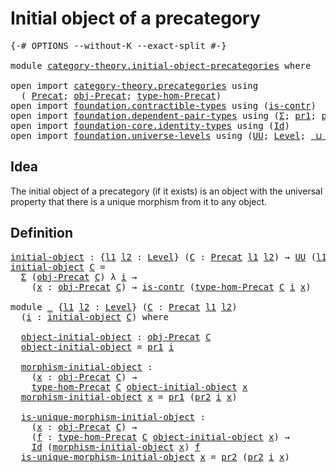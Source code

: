# Initial object of a precategory

<pre class="Agda"><a id="44" class="Symbol">{-#</a> <a id="48" class="Keyword">OPTIONS</a> <a id="56" class="Pragma">--without-K</a> <a id="68" class="Pragma">--exact-split</a> <a id="82" class="Symbol">#-}</a>

<a id="87" class="Keyword">module</a> <a id="94" href="category-theory.initial-object-precategories.html" class="Module">category-theory.initial-object-precategories</a> <a id="139" class="Keyword">where</a>

<a id="146" class="Keyword">open</a> <a id="151" class="Keyword">import</a> <a id="158" href="category-theory.precategories.html" class="Module">category-theory.precategories</a> <a id="188" class="Keyword">using</a>
  <a id="196" class="Symbol">(</a> <a id="198" href="category-theory.precategories.html#2242" class="Function">Precat</a><a id="204" class="Symbol">;</a> <a id="206" href="category-theory.precategories.html#2555" class="Function">obj-Precat</a><a id="216" class="Symbol">;</a> <a id="218" href="category-theory.precategories.html#2674" class="Function">type-hom-Precat</a><a id="233" class="Symbol">)</a>
<a id="235" class="Keyword">open</a> <a id="240" class="Keyword">import</a> <a id="247" href="foundation.contractible-types.html" class="Module">foundation.contractible-types</a> <a id="277" class="Keyword">using</a> <a id="283" class="Symbol">(</a><a id="284" href="foundation-core.contractible-types.html#925" class="Function">is-contr</a><a id="292" class="Symbol">)</a>
<a id="294" class="Keyword">open</a> <a id="299" class="Keyword">import</a> <a id="306" href="foundation.dependent-pair-types.html" class="Module">foundation.dependent-pair-types</a> <a id="338" class="Keyword">using</a> <a id="344" class="Symbol">(</a><a id="345" href="foundation-core.dependent-pair-types.html#502" class="Record">Σ</a><a id="346" class="Symbol">;</a> <a id="348" href="foundation-core.dependent-pair-types.html#592" class="Field">pr1</a><a id="351" class="Symbol">;</a> <a id="353" href="foundation-core.dependent-pair-types.html#604" class="Field">pr2</a><a id="356" class="Symbol">)</a>
<a id="358" class="Keyword">open</a> <a id="363" class="Keyword">import</a> <a id="370" href="foundation-core.identity-types.html" class="Module">foundation-core.identity-types</a> <a id="401" class="Keyword">using</a> <a id="407" class="Symbol">(</a><a id="408" href="foundation-core.identity-types.html#641" class="Datatype">Id</a><a id="410" class="Symbol">)</a>
<a id="412" class="Keyword">open</a> <a id="417" class="Keyword">import</a> <a id="424" href="foundation.universe-levels.html" class="Module">foundation.universe-levels</a> <a id="451" class="Keyword">using</a> <a id="457" class="Symbol">(</a><a id="458" href="foundation-core.universe-levels.html#222" class="Primitive">UU</a><a id="460" class="Symbol">;</a> <a id="462" href="Agda.Primitive.html#597" class="Postulate">Level</a><a id="467" class="Symbol">;</a> <a id="469" href="Agda.Primitive.html#810" class="Primitive Operator">_⊔_</a><a id="472" class="Symbol">)</a>
</pre>
## Idea

The initial object of a precategory (if it exists) is an object with the universal property that there is a unique morphism from it to any object.

## Definition

<pre class="Agda"><a id="initial-object"></a><a id="659" href="category-theory.initial-object-precategories.html#659" class="Function">initial-object</a> <a id="674" class="Symbol">:</a> <a id="676" class="Symbol">{</a><a id="677" href="category-theory.initial-object-precategories.html#677" class="Bound">l1</a> <a id="680" href="category-theory.initial-object-precategories.html#680" class="Bound">l2</a> <a id="683" class="Symbol">:</a> <a id="685" href="Agda.Primitive.html#597" class="Postulate">Level</a><a id="690" class="Symbol">}</a> <a id="692" class="Symbol">(</a><a id="693" href="category-theory.initial-object-precategories.html#693" class="Bound">C</a> <a id="695" class="Symbol">:</a> <a id="697" href="category-theory.precategories.html#2242" class="Function">Precat</a> <a id="704" href="category-theory.initial-object-precategories.html#677" class="Bound">l1</a> <a id="707" href="category-theory.initial-object-precategories.html#680" class="Bound">l2</a><a id="709" class="Symbol">)</a> <a id="711" class="Symbol">→</a> <a id="713" href="foundation-core.universe-levels.html#222" class="Primitive">UU</a> <a id="716" class="Symbol">(</a><a id="717" href="category-theory.initial-object-precategories.html#677" class="Bound">l1</a> <a id="720" href="Agda.Primitive.html#810" class="Primitive Operator">⊔</a> <a id="722" href="category-theory.initial-object-precategories.html#680" class="Bound">l2</a><a id="724" class="Symbol">)</a>
<a id="726" href="category-theory.initial-object-precategories.html#659" class="Function">initial-object</a> <a id="741" href="category-theory.initial-object-precategories.html#741" class="Bound">C</a> <a id="743" class="Symbol">=</a>
  <a id="747" href="foundation-core.dependent-pair-types.html#502" class="Record">Σ</a> <a id="749" class="Symbol">(</a><a id="750" href="category-theory.precategories.html#2555" class="Function">obj-Precat</a> <a id="761" href="category-theory.initial-object-precategories.html#741" class="Bound">C</a><a id="762" class="Symbol">)</a> <a id="764" class="Symbol">λ</a> <a id="766" href="category-theory.initial-object-precategories.html#766" class="Bound">i</a> <a id="768" class="Symbol">→</a>
    <a id="774" class="Symbol">(</a><a id="775" href="category-theory.initial-object-precategories.html#775" class="Bound">x</a> <a id="777" class="Symbol">:</a> <a id="779" href="category-theory.precategories.html#2555" class="Function">obj-Precat</a> <a id="790" href="category-theory.initial-object-precategories.html#741" class="Bound">C</a><a id="791" class="Symbol">)</a> <a id="793" class="Symbol">→</a> <a id="795" href="foundation-core.contractible-types.html#925" class="Function">is-contr</a> <a id="804" class="Symbol">(</a><a id="805" href="category-theory.precategories.html#2674" class="Function">type-hom-Precat</a> <a id="821" href="category-theory.initial-object-precategories.html#741" class="Bound">C</a> <a id="823" href="category-theory.initial-object-precategories.html#766" class="Bound">i</a> <a id="825" href="category-theory.initial-object-precategories.html#775" class="Bound">x</a><a id="826" class="Symbol">)</a>

<a id="829" class="Keyword">module</a> <a id="836" href="category-theory.initial-object-precategories.html#836" class="Module">_</a> <a id="838" class="Symbol">{</a><a id="839" href="category-theory.initial-object-precategories.html#839" class="Bound">l1</a> <a id="842" href="category-theory.initial-object-precategories.html#842" class="Bound">l2</a> <a id="845" class="Symbol">:</a> <a id="847" href="Agda.Primitive.html#597" class="Postulate">Level</a><a id="852" class="Symbol">}</a> <a id="854" class="Symbol">(</a><a id="855" href="category-theory.initial-object-precategories.html#855" class="Bound">C</a> <a id="857" class="Symbol">:</a> <a id="859" href="category-theory.precategories.html#2242" class="Function">Precat</a> <a id="866" href="category-theory.initial-object-precategories.html#839" class="Bound">l1</a> <a id="869" href="category-theory.initial-object-precategories.html#842" class="Bound">l2</a><a id="871" class="Symbol">)</a>
  <a id="875" class="Symbol">(</a><a id="876" href="category-theory.initial-object-precategories.html#876" class="Bound">i</a> <a id="878" class="Symbol">:</a> <a id="880" href="category-theory.initial-object-precategories.html#659" class="Function">initial-object</a> <a id="895" href="category-theory.initial-object-precategories.html#855" class="Bound">C</a><a id="896" class="Symbol">)</a> <a id="898" class="Keyword">where</a>

  <a id="907" href="category-theory.initial-object-precategories.html#907" class="Function">object-initial-object</a> <a id="929" class="Symbol">:</a> <a id="931" href="category-theory.precategories.html#2555" class="Function">obj-Precat</a> <a id="942" href="category-theory.initial-object-precategories.html#855" class="Bound">C</a>
  <a id="946" href="category-theory.initial-object-precategories.html#907" class="Function">object-initial-object</a> <a id="968" class="Symbol">=</a> <a id="970" href="foundation-core.dependent-pair-types.html#592" class="Field">pr1</a> <a id="974" href="category-theory.initial-object-precategories.html#876" class="Bound">i</a>

  <a id="979" href="category-theory.initial-object-precategories.html#979" class="Function">morphism-initial-object</a> <a id="1003" class="Symbol">:</a>
    <a id="1009" class="Symbol">(</a><a id="1010" href="category-theory.initial-object-precategories.html#1010" class="Bound">x</a> <a id="1012" class="Symbol">:</a> <a id="1014" href="category-theory.precategories.html#2555" class="Function">obj-Precat</a> <a id="1025" href="category-theory.initial-object-precategories.html#855" class="Bound">C</a><a id="1026" class="Symbol">)</a> <a id="1028" class="Symbol">→</a>
    <a id="1034" href="category-theory.precategories.html#2674" class="Function">type-hom-Precat</a> <a id="1050" href="category-theory.initial-object-precategories.html#855" class="Bound">C</a> <a id="1052" href="category-theory.initial-object-precategories.html#907" class="Function">object-initial-object</a> <a id="1074" href="category-theory.initial-object-precategories.html#1010" class="Bound">x</a>
  <a id="1078" href="category-theory.initial-object-precategories.html#979" class="Function">morphism-initial-object</a> <a id="1102" href="category-theory.initial-object-precategories.html#1102" class="Bound">x</a> <a id="1104" class="Symbol">=</a> <a id="1106" href="foundation-core.dependent-pair-types.html#592" class="Field">pr1</a> <a id="1110" class="Symbol">(</a><a id="1111" href="foundation-core.dependent-pair-types.html#604" class="Field">pr2</a> <a id="1115" href="category-theory.initial-object-precategories.html#876" class="Bound">i</a> <a id="1117" href="category-theory.initial-object-precategories.html#1102" class="Bound">x</a><a id="1118" class="Symbol">)</a>

  <a id="1123" href="category-theory.initial-object-precategories.html#1123" class="Function">is-unique-morphism-initial-object</a> <a id="1157" class="Symbol">:</a>
    <a id="1163" class="Symbol">(</a><a id="1164" href="category-theory.initial-object-precategories.html#1164" class="Bound">x</a> <a id="1166" class="Symbol">:</a> <a id="1168" href="category-theory.precategories.html#2555" class="Function">obj-Precat</a> <a id="1179" href="category-theory.initial-object-precategories.html#855" class="Bound">C</a><a id="1180" class="Symbol">)</a> <a id="1182" class="Symbol">→</a>
    <a id="1188" class="Symbol">(</a><a id="1189" href="category-theory.initial-object-precategories.html#1189" class="Bound">f</a> <a id="1191" class="Symbol">:</a> <a id="1193" href="category-theory.precategories.html#2674" class="Function">type-hom-Precat</a> <a id="1209" href="category-theory.initial-object-precategories.html#855" class="Bound">C</a> <a id="1211" href="category-theory.initial-object-precategories.html#907" class="Function">object-initial-object</a> <a id="1233" href="category-theory.initial-object-precategories.html#1164" class="Bound">x</a><a id="1234" class="Symbol">)</a> <a id="1236" class="Symbol">→</a>
    <a id="1242" href="foundation-core.identity-types.html#641" class="Datatype">Id</a> <a id="1245" class="Symbol">(</a><a id="1246" href="category-theory.initial-object-precategories.html#979" class="Function">morphism-initial-object</a> <a id="1270" href="category-theory.initial-object-precategories.html#1164" class="Bound">x</a><a id="1271" class="Symbol">)</a> <a id="1273" href="category-theory.initial-object-precategories.html#1189" class="Bound">f</a>
  <a id="1277" href="category-theory.initial-object-precategories.html#1123" class="Function">is-unique-morphism-initial-object</a> <a id="1311" href="category-theory.initial-object-precategories.html#1311" class="Bound">x</a> <a id="1313" class="Symbol">=</a> <a id="1315" href="foundation-core.dependent-pair-types.html#604" class="Field">pr2</a> <a id="1319" class="Symbol">(</a><a id="1320" href="foundation-core.dependent-pair-types.html#604" class="Field">pr2</a> <a id="1324" href="category-theory.initial-object-precategories.html#876" class="Bound">i</a> <a id="1326" href="category-theory.initial-object-precategories.html#1311" class="Bound">x</a><a id="1327" class="Symbol">)</a>
</pre>
